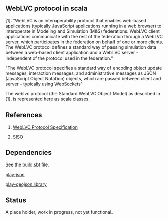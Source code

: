 ## WebLVC protocol in scala

 [1]: "WebLVC is an interoperability protocol that enables web-based applications 
 (typically JavaScript applications running in a web browser) to interoperate in 
 Modeling and Simulation (M&S) federations. WebLVC client applications communicate with 
 the rest of the federation through a WebLVC server, which participates in the federation 
 on behalf of one or more clients. The WebLVC protocol defines a standard way of 
 passing simulation data between a web-based client application and a WebLVC server - independent 
 of the protocol used in the federation."
 
 "The WebLVC protocol specifies a standard way of encoding object update messages, 
 interaction messages, and administrative messages as JSON (JavaScript Object Notation) objects, 
 which are passed between client and server – typically using WebSockets"
 
 The weblvc protocol (the Standard WebLVC Object Model) as described in [1], 
 is represented here as scala classes.
 
## References
 
1) [WebLVC Protocol Specification](https://www.sisostds.org/StandardsActivities/DevelopmentGroups/WebLVCPDG.aspx)
  
2) [SISO](https://www.sisostds.org)
  

## Dependencies

 See the build.sbt file. 
 
 [play-json](https://github.com/playframework/play-json)
 
 [play-geojson library](https://github.com/jroper/play-geojson)
 
 
## Status

A place holder, work in progress, not yet functional.
